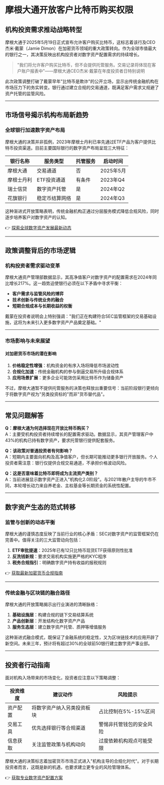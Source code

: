 # 摩根大通开放客户比特币购买权限

## 机构投资需求推动战略转型
摩根大通于2025年5月19日正式宣布允许客户购买比特币，这标志着该行及CEO杰米·戴蒙（Jamie Dimon）在加密货币领域的重大政策转向。作为全球市值最大的银行之一，其决策反映出机构投资者对数字资产配置需求的持续增长。

> "我们将允许客户购买比特币，但不会提供托管服务。交易记录将体现在客户账户报表中"——摩根大通CEO杰米·戴蒙在年度投资者日特别说明

此次政策调整打破了戴蒙早年"比特币是欺诈"的公开立场，显示出传统金融机构在市场压力下的务实转变。银行通过建立合规的交易通道，既满足客户需求又规避了资产托管的监管风险。

---

## 市场信号揭示机构布局新趋势

### 全球银行加速数字资产布局
摩根大通的决策并非孤例，2023年摩根士丹利已率先通过ETF产品为客户提供比特币投资渠道。目前主要国际银行的数字资产布局呈现三大特征：

| 银行名称      | 服务类型         | 托管服务 | 启动时间 |
|---------------|------------------|----------|----------|
| 摩根大通      | 交易通道         | 否       | 2025年5月 |
| 摩根士丹利    | ETF投资通道      | 有条件   | 2023年Q4 |
| 瑞士信贷      | 数字资产托管     | 是       | 2024年Q2 |
| 花旗银行      | 稳定币结算网络   | 是       | 2024年Q3 |

这种渐进式开放策略表明，传统金融机构正通过分层服务模式降低合规风险，同时逐步培养客户对数字资产的认知。

👉 [探索全球数字资产发展最新动态](https://bit.ly/okx_welcome)

---

## 政策调整背后的市场逻辑

### 机构投资者需求驱动变革
摩根大通资产管理部数据显示，其高净值客户对数字资产的配置需求在2024年同比增长217%。这一趋势迫使银行必须在以下矛盾中寻求平衡：

- **客户需求与监管风险的博弈**
- **技术创新与传统业务的融合**
- **短期合规成本与长期收益的权衡**

戴蒙在投资者说明会上特别强调："我们正在构建符合SEC监管框架的交易基础设施，这将为未来引入更多数字资产产品奠定基础。"

---

### 市场影响与未来展望

#### 对加密货币市场的潜在影响
1. **价格稳定性增强**：机构资金的有序入场将降低市场波动性
2. **合规化加速**：传统金融机构的参与倒逼交易所升级合规体系
3. **应用场景扩展**：更多企业可能效仿采用比特币作为储备资产

不过，摩根大通暂不提供托管服务的决策也释放出重要信号：当前阶段银行更倾向于将数字资产视为"另类投资标的"而非"货币替代品"。

---

## 常见问题解答

**Q：摩根大通为何选择现在开放比特币购买？**  
A：主要受机构投资者持续增长的配置需求驱动。数据显示，其资产管理客户中43%的机构已持有数字资产，要求托管银行提供配套服务。

**Q：该政策对普通投资者有何影响？**  
A：短期内主要面向机构及高净值客户，但长期可能推动更多银行开放服务。个人投资者需注意：银行仅提供合规交易通道，不承担价格波动风险。

**Q：这是否意味着比特币即将成为主流资产类别？**  
A：当前进展显示数字资产正进入"机构化2.0阶段"。与2021年散户主导的牛市不同，本轮增长动力来自养老金、主权基金等长期资金的系统性配置。

---

## 数字资产生态的范式转移

### 监管与创新的动态平衡
摩根大通的谨慎态度反映了当前行业的核心矛盾：SEC对数字资产的监管框架仍在完善中。值得关注的三大监管动向包括：

1. **ETF审批提速**：2025年已有12只比特币现货ETF获得原则性批准
2. **反洗钱新规**：要求交易机构实施更严格的KYC程序
3. **税务合规指引**：明确数字资产持有收益的报税规则

👉 [获取最新加密货币合规指南](https://bit.ly/okx_welcome)

---

### 传统金融与区块链的融合路径
摩根大通的开放策略揭示出行业演进的清晰脉络：

1. **基础设施层**：构建合规的链下交易结算系统
2. **产品创新层**：开发结构化数字资产产品
3. **服务生态层**：建立数字资产托管、质押等增值服务

这种渐进式融合模式，既保证了金融系统的稳定性，又为区块链技术的应用开辟了新空间。未来三年，预计将有超过30%的全球前50银行建立数字资产事业部。

---

## 投资者行动指南

面对机构入场带来的市场变化，投资者应注意以下策略调整：

| 投资维度   | 建议动作                     | 风险提示                  |
|------------|------------------------------|---------------------------|
| 资产配置   | 将数字资产纳入另类投资板块   | 占比控制在5%-15%区间      |
| 交易工具   | 优先选择银行等合规渠道       | 警惕非托管钱包的安全风险  |
| 信息获取   | 关注监管政策与机构动向       | 过度依赖机构观点可能受限  |

摩根大通的决策标志着加密货币市场正式进入"机构主导的合规化时代"。对于长期投资者而言，这既是新的机遇，也要求建立更专业的风险管理体系。

👉 [获取专业数字资产配置方案](https://bit.ly/okx_welcome)